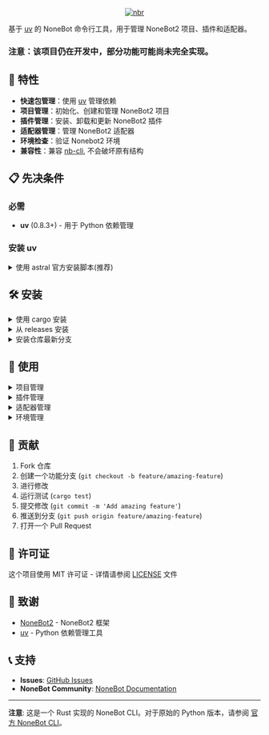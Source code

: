 <div align="center">

[![nbr](https://socialify.git.ci/fllesser/nbr/image?description=1&font=Bitter&language=1&logo=https%3A%2F%2Fnonebot.dev%2Flogo.png&name=1&owner=1&pattern=Circuit+Board&theme=Light)](https://github.com/fllesser/nbr)

</div>

基于 [uv](https://astral.sh/blog/uv) 的 NoneBot 命令行工具，用于管理 NoneBot2 项目、插件和适配器。

### 注意：该项目仍在开发中，部分功能可能尚未完全实现。

## 🚀 特性

- **快速包管理**：使用 [uv](https://astral.sh/blog/uv) 管理依赖
- **项目管理**：初始化、创建和管理 NoneBot2 项目
- **插件管理**：安装、卸载和更新 NoneBot2 插件
- **适配器管理**：管理 NoneBot2 适配器
- **环境检查**：验证 Nonebot2 环境
- **兼容性**：兼容 [nb-cli](https://github.com/nonebot/nb-cli), 不会破坏原有结构

## 📋 先决条件

### 必需
- **uv** (0.8.3+) - 用于 Python 依赖管理

### 安装 uv
<details>
<summary>使用 astral 官方安装脚本(推荐)</summary>

    curl -LsSf https://astral.sh/uv/install.sh | sh

</details>

## 🛠 安装

<details>
<summary>使用 cargo 安装</summary>

    cargo install nbr

</details>

<details>
<summary>从 releases 安装</summary>

仅支持 Linux(x86_64), MacOS(arm64) 和 Windows(x86_64)

<details>
<summary>Linux(x86_64) 安装</summary>

从 GitHub Releases 下载最新版本

    curl -LsSf https://github.com/fllesser/nbr/releases/latest/download/nbr-Linux-musl-x86_64.tar.gz | tar -xzf -

将二进制文件移动到 PATH

    sudo mv nbr /usr/local/bin/
</details>

<details>
<summary>MacOS(arm64)</summary>

从 GitHub Releases 下载最新版本

    curl -LsSf https://github.com/fllesser/nbr/releases/latest/download/nbr-macOS-arm64.tar.gz | tar -xzf -

将二进制文件移动到 PATH

    sudo mv nbr /Users/$USER/.local/bin/
</details>

<details>
<summary>Windows(x86_64)</summary>

从 GitHub Releases 下载最新版本

    curl -LsSf https://github.com/fllesser/nbr/releases/latest/download/nbr-Windows-msvc-x86_64.zip | tar -xzf -

将二进制文件移动到 PATH

    ...
</details>

</details>

<details>
<summary>安装仓库最新分支</summary>

    cargo install --git https://github.com/fllesser/nbr.git

</details>


## 📖 使用


<details>
<summary>项目管理</summary>

创建一个新的 NoneBot2 项目，选项 `-p` / `--python` 指定 Python 版本

    nbr create

非询问模式创建项目

    nbr create awesome-bot -p 3.12 -t bootstrap --adapters "Onebot V11" --drivers fastapi,httpx,websockets --env dev --plugins echo, single-session --dev-tools ruff,basedp
yright,pre-commit -f

运行 NoneBot2 项目，选项 `-r` / `--reload` 重新加载项目

    nbr run



</details>

<details>
<summary>插件管理</summary>

安装一个插件

    nbr plugin install nonebot-plugin-emojilike

安装一个插件，指定索引

    nbr plugin install nonebot-plugin-emojilike --index https://pypi.org/simple/

从 github 仓库安装一个插件

    nbr plugin install https://github.com/fllesser/nonebot-plugin-abs@master

卸载一个插件

    nbr plugin uninstall nonebot-plugin-emojilike

更新一个插件，选项 `-r` / `--reinstall` 重新安装这个插件

    nbr plugin update <plugin>

更新所有插件

    nbr plugin update --all

列出所有已安装的插件，选项 `--outdated` 列出过时的插件

    nbr plugin list

</details>

<details>
<summary>适配器管理</summary>

安装适配器

    nbr adapter install

卸载适配器

    nbr adapter uninstall

列出所有已安装的适配器，选项 `-a` / `--all` 列出所有已安装的适配器

    nbr adapter list

</details>


<details>
<summary>环境管理</summary>

检查环境状态

    nbr env check

打印环境信息

    nbr env info

</details>


## 🤝 贡献

1. Fork 仓库
2. 创建一个功能分支 (`git checkout -b feature/amazing-feature`)
3. 进行修改
4. 运行测试 (`cargo test`)
5. 提交修改 (`git commit -m 'Add amazing feature'`)
6. 推送到分支 (`git push origin feature/amazing-feature`)
7. 打开一个 Pull Request

## 📝 许可证

这个项目使用 MIT 许可证 - 详情请参阅 [LICENSE](LICENSE) 文件

## 🙏 致谢

- [NoneBot2](https://github.com/nonebot/nonebot2) - NoneBot2 框架
- [uv](https://github.com/astral-sh/uv) - Python 依赖管理工具

## 📞 支持

- **Issues**: [GitHub Issues](https://github.com/fllesser/nbr/issues)
- **NoneBot Community**: [NoneBot Documentation](https://v2.nonebot.dev/)

---

**注意**: 这是一个 Rust 实现的 NoneBot CLI。对于原始的 Python 版本，请参阅 [官方 NoneBot CLI](https://github.com/nonebot/nb-cli)。